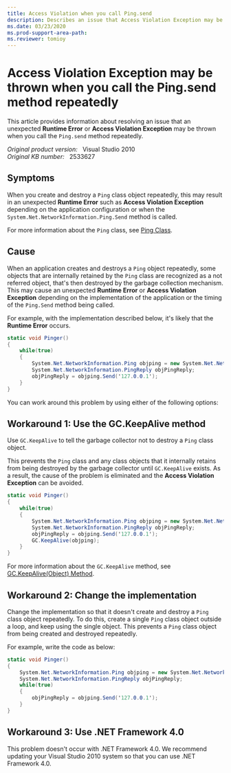```yaml
---
title: Access Violation when you call Ping.send
description: Describes an issue that Access Violation Exception may be thrown when you call the Ping.send method repeatedly. Provides workarounds.
ms.date: 03/23/2020
ms.prod-support-area-path:
ms.reviewer: tomioy
---
```

# Access Violation Exception may be thrown when you call the Ping.send method repeatedly

This article provides information about resolving an issue that an unexpected **Runtime Error** or **Access Violation Exception** may be thrown when you call the `Ping.send` method repeatedly.

_Original product version:_ &nbsp; Visual Studio 2010  
_Original KB number:_ &nbsp; 2533627

## Symptoms

When you create and destroy a `Ping` class object repeatedly, this may result in an unexpected **Runtime Error** such as **Access Violation Exception** depending on the application configuration or when the `System.Net.NetworkInformation.Ping.Send` method is called.

For more information about the `Ping` class, see [Ping Class](/dotnet/api/system.net.networkinformation.ping?&view=netframework-4.8).

## Cause

When an application creates and destroys a `Ping` object repeatedly, some objects that are internally retained by the `Ping` class are recognized as a not referred object, that's then destroyed by the garbage collection mechanism. This may cause an unexpected **Runtime Error** or **Access Violation Exception** depending on the implementation of the application or the timing of the `Ping.Send` method being called.

For example, with the implementation described below, it's likely that the **Runtime Error** occurs.

```csharp
static void Pinger()
{
    while(true)
    {
        System.Net.NetworkInformation.Ping objping = new System.Net.NetworkInformation.Ping();
        System.Net.NetworkInformation.PingReply objPingReply;
        objPingReply = objping.Send('127.0.0.1');
    }
}
```

You can work around this problem by using either of the following options:

## Workaround 1: Use the GC.KeepAlive method

Use `GC.KeepAlive` to tell the garbage collector not to destroy a `Ping` class object.

This prevents the `Ping` class and any class objects that it internally retains from being destroyed by the garbage collector until `GC.KeepAlive` exists. As a result, the cause of the problem is eliminated and the **Access Violation Exception** can be avoided.

```csharp
static void Pinger()
{
    while(true)
    {
        System.Net.NetworkInformation.Ping objping = new System.Net.NetworkInformation.Ping(); 
        System.Net.NetworkInformation.PingReply objPingReply;
        objPingReply = objping.Send('127.0.0.1');
        GC.KeepAlive(objping);
    }
}
```

For more information about the `GC.KeepAlive` method, see [GC.KeepAlive(Object) Method](/dotnet/api/system.gc.keepalive?&view=netframework-4.8).

## Workaround 2: Change the implementation

Change the implementation so that it doesn't create and destroy a `Ping` class object repeatedly. To do this, create a single `Ping` class object outside a loop, and keep using the single object. This prevents a `Ping` class object from being created and destroyed repeatedly.

For example, write the code as below:

```csharp
static void Pinger()
{
    System.Net.NetworkInformation.Ping objping = new System.Net.NetworkInformation.Ping();
    System.Net.NetworkInformation.PingReply objPingReply;
    while(true)
    {
        objPingReply = objping.Send('127.0.0.1');
    }
}
```

## Workaround 3: Use .NET Framework 4.0

This problem doesn't occur with .NET Framework 4.0. We recommend updating your Visual Studio 2010 system so that you can use .NET Framework 4.0.
